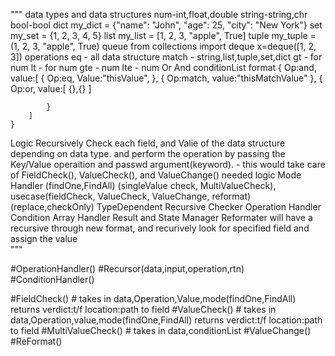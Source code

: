 """
data types and data structures
    num-int,float,double
    string-string,chr
    bool-bool
    dict my_dict = {"name": "John", "age": 25, "city": "New York"}
    set my_set = {1, 2, 3, 4, 5}
    list my_list = [1, 2, 3, "apple", True]
    tuple my_tuple = (1, 2, 3, "apple", True)
    queue from collections import deque      x=deque([1, 2, 3])
operations
    eq - all data structure
    match - string,list,tuple,set,dict
    gt - for num
    lt - for num
    gte - num
    lte - num
    Or
    And
conditionList format
    {
        Op:and,
        value:[
            {
                Op:eq,
                Value:"thisValue",
            },
            {
                Op:match,
                value:"thisMatchValue"
            },
            {
                Op:or,
                value:[
                    {},{}
                ]
                
            }
        ]
    }
Logic
Recursively Check each field, and Valie of the data structure depending on data type. and perform the operation by passing the Key/Value operaition and passwd argument(keyword). - this would take care of FieldCheck(), ValueCheck(), and ValueChange() needed logic
    Mode Handler (findOne,FindAll) (singleValue check, MultiValueCheck), usecase(fieldCheck, ValueCheck, ValueChange, reformat)(replace,checkOnly)
    TypeDependent Recursive Checker
    Operation Handler
    Condition Array Handler
    Result and State Manager
Reformater will have a recursive through new format, and recurively look for specified field and assign the value    
"""

#OperationHandler()
#Recursor(data,input,operation,rtn)
#ConditionHandler()

#FieldCheck() # takes in data,Operation,Value,mode(findOne,FindAll)   returns verdict:t/f location:path to field
#ValueCheck() # takes in data,Operation,value,mode(findOne,FindAll)   returns verdict:t/f location:path to field
#MultiValueCheck() # takes in data,conditionList
#ValueChange()
#ReFormat()